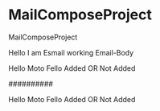 # MailComposeProject
MailComposeProject

Hello I am Esmail working Email-Body



Hello 
Moto
Fello
Added
OR
Not
Added



##########

Hello 
Moto
Fello
Added
OR
Not
Added
